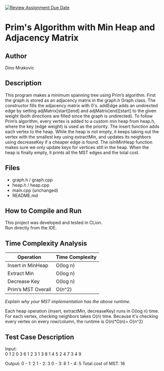 [![Review Assignment Due Date](https://classroom.github.com/assets/deadline-readme-button-22041afd0340ce965d47ae6ef1cefeee28c7c493a6346c4f15d667ab976d596c.svg)](https://classroom.github.com/a/K_t6ffJX)
# Prim's Algorithm with Min Heap and Adjacency Matrix

## Author
Dino Mrakovic

## Description
This program makes a minimum spanning tree using Prim’s algorithm.
First the graph is stored as an adjacency matrix in the graph.h Graph class.
The constructor fills the adjacency matrix with 0's. addEdge adds an undirected edge by 
setting adjMatrix[start][end] and adjMatrix[end][start] to the given weight 
(both directions are filled since the graph is undirected).
To follow Prim’s algorithm, every vertex is added to a custom min heap from heap.h, 
where the key (edge weight) is used as the priority.
The insert function adds each vertex to the heap.
While the heap is not empty, it keeps taking out the vertex with the smallest key using extractMin, 
and updates its neighbors using decreaseKey if a cheaper edge is found.
The isInMinHeap function makes sure we only update keys for vertices still in the heap.
When the heap is finally empty, it prints all the MST edges and the total cost.

## Files
- graph.h / graph.cpp
- heap.h / heap.cpp
- main.cpp (unchanged)
- README.md
     
## How to Compile and Run
This project was developed and tested in CLion.  
Run directly from the IDE.

## Time Complexity Analysis
 

| Operation            | Time Complexity  |
|----------------------|------------------|
| Insert in MinHeap    | O(log n)         |
| Extract Min          | O(log n)         |
| Decrease Key         | O(log n)         |
| Prim’s MST Overall   | O(n^2)           |

_Explain why your MST implementation has the above runtime._

Each heap operation (insert, extractMin, decreaseKey) runs in O(log n) time.
For each vertex, checking neighbors takes O(n) time.
Because it's checking every vertex on every row/column, the runtime is O(n)*O(n)= O(n^2)

## Test Case Description

Input:  
0 1 2
0 3 6
1 2 3
1 3 8
1 4 5
2 4 7
3 4 9

Output:
0 - 1: 2
1 - 2: 3
0 - 3: 6
1 - 4: 5
Total cost of MST: 16